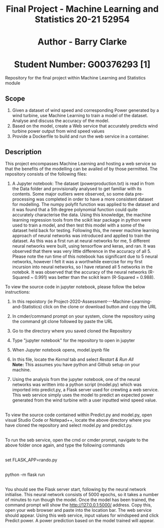 # <div align="center">Final Project - Machine Learning and Statistics 20-21 52954</div>
# <div align="center">Author - Barry Clarke</div>
# <div align="center">Student Number: G00376293 [1]</div>


Repository for the final project within Machine Learning and Statistics module

## Scope
1. Given a dataset of wind speed and corresponding Power generated by a wind turbine, use Machine Learning to train a model of the dataset. Analyse and discuss the accuracy of the model.
2. Based on the model, create a Web service that accurately predicts wind turbine power output from wind speed values
3. Provide a Dockerfile to build and run the web service in a container.

## Description
This project encompasses Machine Learning and hosting a web service so that the benefits of the modelling can be availed of by those permitted. The repository consists of the following files:
1. A Jupyter notebook: The dataset (powerproduction.txt) is read in from the Data folder and provisionally analysed to get familiar with its contents. Some major outliers were observed, so some data pre-processing was completed in order to have a more consistent dataset for modelling. The numpy polyfit function was applied to the dataset and it was found that a 5th degree polynomial function could quite accurately characterise the data. Using this knowledge, the machine learning regression tools from the scikit lear package in python were used to train a model, and then test this model with a some of the dataset held back for testing. Following this, the newer machine learning approach of neural networks was introduced and applied to train the dataset. As this was a first run at neural networks for me, 5 different neural networks were built, using tensorflow and keras, and ran. It was observed that there was very little difference in the accuracy of all 5. Please note the run time of this notebook has significant due to 5 neural networks, however I felt it was a worthwhile exercise for my first incursion into neural networks, so I have retaned all 5 networks in the notebok. It was observed that the accuracy of the neural networks (R-Squared  ~ 0.991) was better than the scikit learn (R-Squared = 0.988).

To view the source code in jupyter notebook, please follow the below instructions:
1. In this repoistory (ie Project-2020-Assessment---Machine-Learning-and-Statistics) click on the clone or download button and copy the URL
2. In cmder/command prompt on your system, clone the repository using the command git clone followed by paste the URL
3. Go to the directory where you saved cloned the Repository
4. Type "jupyter notebook" for the repository to open in jupyter
5. When Jupyter notebook opens, model.ipynb file
6. In this file, locate the *Kernal* tab and select *Restart & Run All* <br>
**Note:** This assumes you have python and Github setup on your machine.<br>


2. Using the analysis from the jupyter notebook, one of the neural networks was written into a python script (model.py) which was imported into predict.py, a Flask server used for crewting a web service. This web service simply uses the model to predict an expected power generated from the wind turbine with a user inputted wind speed value.<br><br>

To view the source code contained within Predict.py and model.py, open visual Studio Code or Notepad++, locate the above directory where you have cloned the repository and select model.py and predict.py.<br><br>

To run the seb service, open the cmd or cmder prompt, navigate to the above folder once again, and type the following commands<br><br>
    
set FLASK_APP=rando.py<br><br>
    
python -m flask run<br><br>

You should see the Flask server start, following by the neural network initialise. This neural network consists of 5000 epochs, so it takes a number of minutes to run though the model. Once the model has been trained, the command prompt will show the http://127.0.0.1:5000/ address. Copy this, open your web browser and paste into the location bar. The web service should appear. Using this web service, input values for windspeed and click Predict power. A power prediction based on the model trained will appear.





